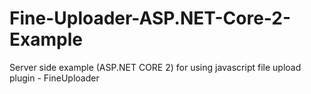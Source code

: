 # Fine-Uploader-ASP.NET-Core-2-Example
Server side example (ASP.NET CORE 2) for using javascript file upload plugin - FineUploader

